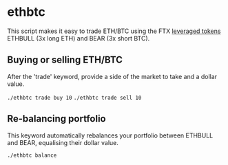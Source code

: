 # ethbtc

This script makes it easy to trade ETH/BTC using the FTX [leveraged tokens](https://ftx.com/markets/leveragedtokens) ETHBULL (3x long ETH) and BEAR (3x short BTC).

## Buying or selling ETH/BTC

After the 'trade' keyword, provide a side of the market to take and a dollar value.

`./ethbtc trade buy 10`
`./ethbtc trade sell 10`

## Re-balancing portfolio

This keyword automatically rebalances your portfolio between ETHBULL and BEAR, equalising their dollar value.

`./ethbtc balance`
